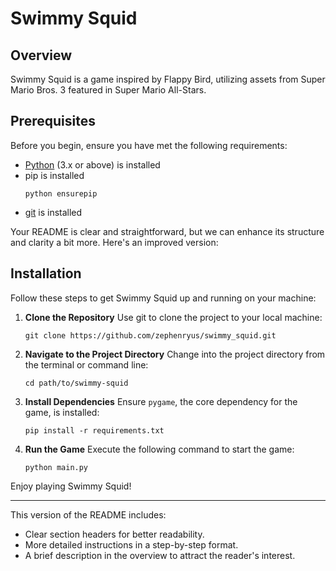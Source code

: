 # Swimmy Squid
## Overview

Swimmy Squid is a game inspired by Flappy Bird, utilizing assets from Super Mario Bros. 3 featured in Super Mario All-Stars. 

## Prerequisites
Before you begin, ensure you have met the following requirements:

- [Python](https://www.python.org/) (3.x or above) is installed
- pip is installed
  ```shell
  python ensurepip
  ```
- [git](https://git-scm.com/downloads) is installed

Your README is clear and straightforward, but we can enhance its structure and clarity a bit more. Here's an improved version:

## Installation
Follow these steps to get Swimmy Squid up and running on your machine:

1. **Clone the Repository**
   Use git to clone the project to your local machine:
   ```shell
   git clone https://github.com/zephenryus/swimmy_squid.git
   ```

2. **Navigate to the Project Directory**
   Change into the project directory from the terminal or command line:
   ```shell
   cd path/to/swimmy-squid
   ```

3. **Install Dependencies**
   Ensure `pygame`, the core dependency for the game, is installed:
   ```shell
   pip install -r requirements.txt
   ```

4. **Run the Game**
   Execute the following command to start the game:
   ```shell
   python main.py
   ```

Enjoy playing Swimmy Squid!

---

This version of the README includes:
- Clear section headers for better readability.
- More detailed instructions in a step-by-step format.
- A brief description in the overview to attract the reader's interest.